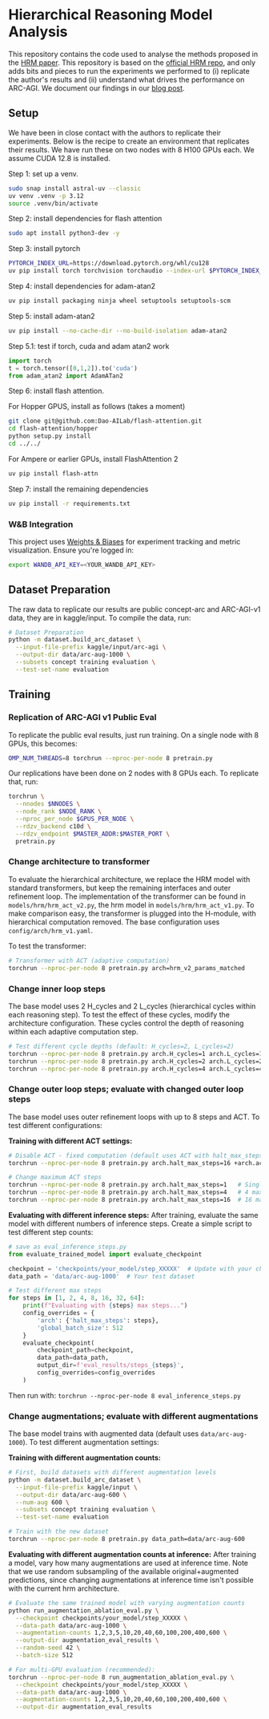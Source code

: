 # Hierarchical Reasoning Model Analysis
This repository contains the code used to analyse the methods proposed in the [HRM paper](https://arxiv.org/abs/2506.21734). This repository is based on the [official HRM repo](https://github.com/sapientinc/HRM), and only adds bits and pieces to run the experiments we performed to (i) replicate the author's results and (ii) understand what drives the performance on ARC-AGI. We document our findings in our [blog post](http://arcprize.org/blog/hrm-analysis). 

## Setup
We have been in close contact with the authors to replicate their experiments. Below is the recipe to create an environment that replicates their results. We have run these on two nodes with 8 H100 GPUs each. We assume CUDA 12.8 is installed.

Step 1: set up a venv.
```bash
sudo snap install astral-uv --classic
uv venv .venv -p 3.12
source .venv/bin/activate
```

Step 2: install dependencies for flash attention
```bash
sudo apt install python3-dev -y
```

Step 3: install pytorch
```bash 
PYTORCH_INDEX_URL=https://download.pytorch.org/whl/cu128
uv pip install torch torchvision torchaudio --index-url $PYTORCH_INDEX_URL
```

Step 4: install dependencies for adam-atan2
```bash
uv pip install packaging ninja wheel setuptools setuptools-scm
```

Step 5: install adam-atan2
```bash
uv pip install --no-cache-dir --no-build-isolation adam-atan2 
```
Step 5.1: test if torch, cuda and adam atan2 work
```python
import torch
t = torch.tensor([0,1,2]).to('cuda')
from adam_atan2 import AdamATan2
```

Step 6: install flash attention.  


For Hopper GPUS, install as follows (takes a moment)
```bash
git clone git@github.com:Dao-AILab/flash-attention.git
cd flash-attention/hopper
python setup.py install
cd ../../
```
For Ampere or earlier GPUs, install FlashAttention 2

```bash
uv pip install flash-attn
```

Step 7: install the remaining dependencies
```bash
uv pip install -r requirements.txt
```

### W&B Integration 

This project uses [Weights & Biases](https://wandb.ai/) for experiment tracking and metric visualization. Ensure you're logged in:

```bash
export WANDB_API_KEY=<YOUR_WANDB_API_KEY>
```


## Dataset Preparation
The raw data to replicate our results are public concept-arc and ARC-AGI-v1 data, they are in kaggle/input. To compile the data, run:
```bash
# Dataset Preparation
python -m dataset.build_arc_dataset \
  --input-file-prefix kaggle/input/arc-agi \
  --output-dir data/arc-aug-1000 \
  --subsets concept training evaluation \
  --test-set-name evaluation
```
## Training

### Replication of ARC-AGI v1 Public Eval
To replicate the public eval results, just run training. On a single node with 8 GPUs, this becomes:
```bash
OMP_NUM_THREADS=8 torchrun --nproc-per-node 8 pretrain.py
```
Our replications have been done on 2 nodes with 8 GPUs each. To replicate that, run:
```bash
torchrun \
  --nnodes $NNODES \
  --node_rank $NODE_RANK \
  --nproc_per_node $GPUS_PER_NODE \
  --rdzv_backend c10d \
  --rdzv_endpoint $MASTER_ADDR:$MASTER_PORT \
  pretrain.py  
```


### Change architecture to transformer

To evaluate the hierarchical architecture, we replace the HRM model with standard transformers, but keep the remaining interfaces and outer refinement loop. The implementation of the transformer can be found in `models/hrm/hrm_act_v2.py`, the hrm model in `models/hrm/hrm_act_v1.py`. To make comparison easy, the transformer is plugged into the H-module, with hierarchical computation removed. The base configuration uses `config/arch/hrm_v1.yaml`.

To test the transformer:
```bash
# Transformer with ACT (adaptive computation)
torchrun --nproc-per-node 8 pretrain.py arch=hrm_v2_params_matched 
```


### Change inner loop steps
The base model uses 2 H_cycles and 2 L_cycles (hierarchical cycles within each reasoning step). To test the effect of these cycles, modify the architecture configuration. These cycles control the depth of reasoning within each adaptive computation step.

```bash
# Test different cycle depths (default: H_cycles=2, L_cycles=2)
torchrun --nproc-per-node 8 pretrain.py arch.H_cycles=1 arch.L_cycles=1  # one call each
torchrun --nproc-per-node 8 pretrain.py arch.H_cycles=2 arch.L_cycles=2  # baseline
torchrun --nproc-per-node 8 pretrain.py arch.H_cycles=4 arch.L_cycles=4  # four cycles each
```

### Change outer loop steps; evaluate with changed outer loop steps
The base model uses outer refinement loops with up to 8 steps and ACT. To test different configurations:

**Training with different ACT settings:**
```bash
# Disable ACT - fixed computation (default uses ACT with halt_max_steps=8)
torchrun --nproc-per-node 8 pretrain.py arch.halt_max_steps=16 +arch.act_enabled=false

# Change maximum ACT steps
torchrun --nproc-per-node 8 pretrain.py arch.halt_max_steps=1   # Single step
torchrun --nproc-per-node 8 pretrain.py arch.halt_max_steps=4   # 4 max steps
torchrun --nproc-per-node 8 pretrain.py arch.halt_max_steps=16  # 16 max steps
```

**Evaluating with different inference steps:**
After training, evaluate the same model with different numbers of inference steps. Create a simple script to test different step counts:

```python
# save as eval_inference_steps.py
from evaluate_trained_model import evaluate_checkpoint

checkpoint = 'checkpoints/your_model/step_XXXXX'  # Update with your checkpoint
data_path = 'data/arc-aug-1000'  # Your test dataset

# Test different max steps
for steps in [1, 2, 4, 8, 16, 32, 64]:
    print(f"Evaluating with {steps} max steps...")
    config_overrides = {
        'arch': {'halt_max_steps': steps},
        'global_batch_size': 512
    }
    evaluate_checkpoint(
        checkpoint_path=checkpoint,
        data_path=data_path,
        output_dir=f'eval_results/steps_{steps}',
        config_overrides=config_overrides
    )
```

Then run with: `torchrun --nproc-per-node 8 eval_inference_steps.py`

### Change augmentations; evaluate with different augmentations
The base model trains with augmented data (default uses `data/arc-aug-1000`). To test different augmentation settings:

**Training with different augmentation counts:**
```bash
# First, build datasets with different augmentation levels
python -m dataset.build_arc_dataset \
  --input-file-prefix kaggle/input \
  --output-dir data/arc-aug-600 \
  --num-aug 600 \
  --subsets concept training evaluation \
  --test-set-name evaluation

# Train with the new dataset
torchrun --nproc-per-node 8 pretrain.py data_path=data/arc-aug-600
```

**Evaluating with different augmentation counts at inference:**
After training a model, vary how many augmentations are used at inference time. Note that we use random subsampling of the available original+augmented predictions, since changing augmentations at inference time isn't possible with the current hrm architecture.
```bash
# Evaluate the same trained model with varying augmentation counts
python run_augmentation_ablation_eval.py \
  --checkpoint checkpoints/your_model/step_XXXXX \
  --data-path data/arc-aug-1000 \
  --augmentation-counts 1,2,3,5,10,20,40,60,100,200,400,600 \
  --output-dir augmentation_eval_results \
  --random-seed 42 \
  --batch-size 512

# For multi-GPU evaluation (recommended):
torchrun --nproc-per-node 8 run_augmentation_ablation_eval.py \
  --checkpoint checkpoints/your_model/step_XXXXX \
  --data-path data/arc-aug-1000 \
  --augmentation-counts 1,2,3,5,10,20,40,60,100,200,400,600 \
  --output-dir augmentation_eval_results
```
